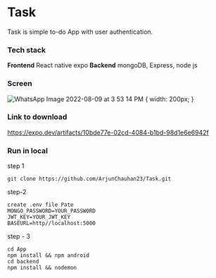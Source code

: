 # Task

Task is simple to-do App with user authentication.

### Tech stack

**Frontend**
React native expo
**Backend** mongoDB, Express, node js

### Screen
 
![WhatsApp Image 2022-08-09 at 3 53 14 PM { width: 200px; }](https://user-images.githubusercontent.com/81867699/183628197-4791944f-c232-408c-b09f-a34d900ac36d.jpeg)



### Link to download

https://expo.dev/artifacts/10bde77e-02cd-4084-b1bd-98d1e6e6942f

### Run in local

step 1

``git clone https://github.com/ArjunChauhan23/Task.git``

step-2

```
create .env file Pate
MONGO_PASSWORD=YOUR_PASSWORD
JWT_KEY=YOUR_JWT_KEY
BASEURL=http//localhost:5000
```

step - 3

````
cd App 
npm install && npm android
cd backend 
npm install && nodemon 
````
